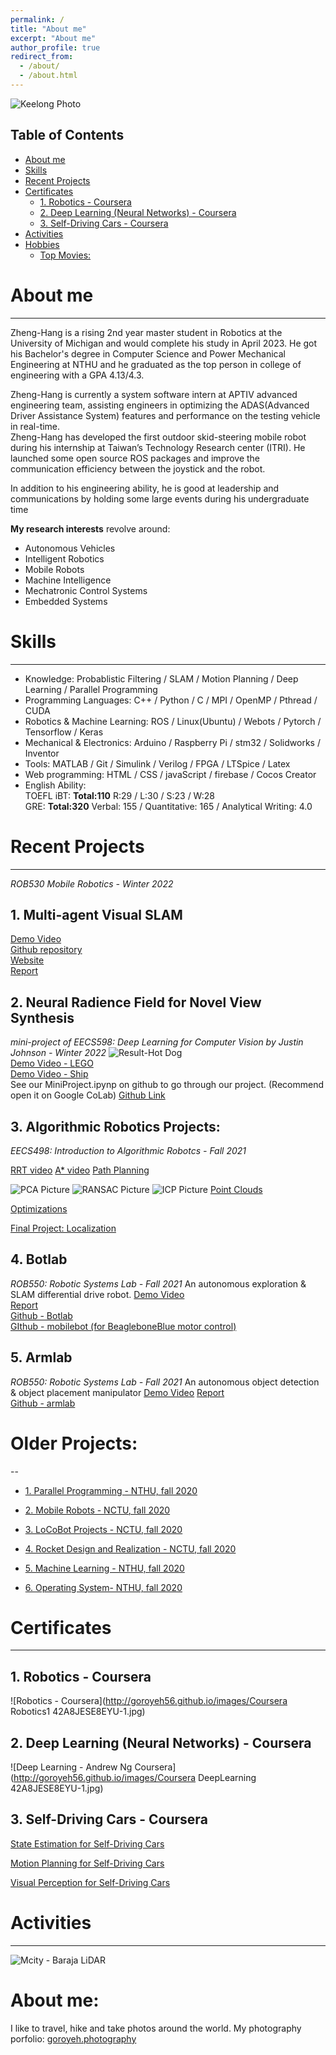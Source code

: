 ```yaml
---
permalink: /
title: "About me"
excerpt: "About me"
author_profile: true
redirect_from: 
  - /about/
  - /about.html
---
```


<!-- Global site tag (gtag.js) - Google Analytics -->
<script async src="https://www.googletagmanager.com/gtag/js?id=G-QLJV6N35GZ"></script>
<script>
  window.dataLayer = window.dataLayer || [];
  function gtag(){dataLayer.push(arguments);}
  gtag('js', new Date());

  gtag('config', 'G-QLJV6N35GZ');
</script>



<!-- My photo in Denmark -->
<!-- ![Top Photo(Denmark)]() -->
<!-- keelong -->
![Keelong Photo](http://goroyeh56.github.io/images/Keelong.jpg)

## Table of Contents  
- [About me](#about-me)
- [Skills](#skills)
- [Recent Projects](#recent-projects)
- [Certificates](#certificates)
  * [1. Robotics - Coursera](#1-robotics---coursera)
  * [2. Deep Learning (Neural Networks) - Coursera](#2-deep-learning--neural-networks----coursera)
  * [3. Self-Driving Cars - Coursera](#3-self-driving-cars---coursera)
- [Activities](#activities)
- [Hobbies](#hobbies)
  * [Top Movies:](#top-movies-) 
<!-- <small><i><a href='http://ecotrust-canada.github.io/markdown-toc/'>Table of contents generated with markdown-toc</a></i></small> -->


# About me
---

Zheng-Hang is a rising 2nd year master student in Robotics at the University of Michigan and would complete his study in April 2023. He got his Bachelor's degree in Computer Science and Power Mechanical Engineering at NTHU and he graduated as the top person in college of engineering with a GPA 4.13/4.3.

Zheng-Hang is currently a system software intern at APTIV advanced engineering team, assisting engineers in optimizing the ADAS(Advanced Driver Assistance System) features and performance on the testing vehicle in real-time.  
Zheng-Hang has developed the first outdoor skid-steering mobile robot during his internship at Taiwan’s Technology Research center (ITRI). He launched some open source ROS packages and improve the communication efficiency between the joystick and the robot.

In addition to his engineering ability, he is good at leadership and communications by holding some large events during his undergraduate time




<!-- 
Hello, my name is Goro Yeh and I'm from [Hsinchu, Taiwan](https://www.google.com/maps/place/%E6%96%B0%E7%AB%B9%E5%B8%82%E6%96%B0%E7%AB%B9/@24.6293865,120.6178652,10z/data=!4m5!3m4!1s0x346835db1a4b4b11:0xd409dcbcb5d33b0c!8m2!3d24.8138287!4d120.9674798).

I am enthusiastic about **robotics** and **software engineering**.

I'm currently pursuing my Master's degree in Robotics at the University of Michigan, Ann Arbor.
I got my Bachelor's degree in Computer Science and Power Mechanical Engineering at [National Tsing Hua University](http://nthu-en.site.nthu.edu.tw/).

[NTHU CS](http://dcs-en.site.nthu.edu.tw/index.php)  
[NTHU PME](http://www.pme.nthu.edu.tw/index.php?Lang=en)  

I also had the certificate of  Space Technology and Engineering Program.🚀  
<!-- Certificate scanned -->
<!-- [Space Technology and Engineering Program](http://curricul.site.nthu.edu.tw/p/406-1208-156303,r1433.php?Lang=zh-tw) --> 

**My research interests** revolve around:  
* Autonomous Vehicles
* Intelligent Robotics
* Mobile Robots
* Machine Intelligence
* Mechatronic Control Systems
* Embedded Systems

# Skills  
---
* Knowledge: Probablistic Filtering / SLAM / Motion Planning / Deep Learning / Parallel Programming
* Programming Languages: C++ / Python / C / MPI / OpenMP / Pthread / CUDA  
* Robotics & Machine Learning: ROS / Linux(Ubuntu) / Webots / Pytorch / Tensorflow / Keras  
* Mechanical & Electronics: Arduino / Raspberry Pi / stm32 / Solidworks / Inventor 
* Tools: MATLAB / Git / Simulink / Verilog / FPGA / LTSpice / Latex  
* Web programming: HTML / CSS / javaScript / firebase / Cocos Creator  
* English Ability:   
TOEFL iBT: **Total:110** R:29 / L:30 / S:23 / W:28   
GRE: **Total:320** Verbal: 155 / Quantitative: 165 / Analytical Writing: 4.0

# Recent Projects
---
*ROB530 Mobile Robotics - Winter 2022*
## 1. Multi-agent Visual SLAM

[Demo Video](https://www.youtube.com/watch?v=w1nkEfZI4GE)  
[Github repository](https://github.com/UMMobileRoboticsT19/Multi-Agent-Visual-SLAM)  
[Website](https://ummobileroboticst19.github.io/)  
[Report](https://ummobileroboticst19.github.io/docs/EECS568_Final_Project%20(1).pdf)  

## 2. Neural Radience Field for Novel View Synthesis
*mini-project of EECS598: Deep Learning for Computer Vision by Justin Johnson - Winter 2022*
![Result-Hot Dog](http://goroyeh56.github.io/images/FastNeRF_hotdog_testpose.png)  
[Demo Video - LEGO](https://drive.google.com/file/d/1-NGT1dvxB2884tfFQPPRPmxMo-B0jRPY/view?usp=sharing)  
[Demo Video - Ship](https://drive.google.com/file/d/10S9L2DskK7MUspWgbUMrxkDzBnbOD-NX/view?usp=sharing)  
See our MiniProject.ipynp on github to go through our project. (Recommend open it on Google CoLab)
[Github Link](https://github.com/GoroYeh56/NeRF-EECS598-mini-project)  

## 3. Algorithmic Robotics Projects:
*EECS498: Introduction to Algorithmic Robotcs - Fall 2021*

[RRT video]()
[A* video]()
[Path Planning](https://github.com/GoroYeh56/EECS498-HW3-Planning)

![PCA Picture]()
![RANSAC Picture]()
![ICP Picture]()
[Point Clouds](https://github.com/GoroYeh56/EECS498-HW4-PointClouds)  

[Optimizations](https://github.com/GoroYeh56/EECS498-HW2-Optimizations)  

[Final Project: Localization](https://github.com/GoroYeh56/EECS498-FinalProject-PFEKFLocalizations)  



## 4. Botlab
*ROB550: Robotic Systems Lab - Fall 2021*
An autonomous exploration & SLAM differential drive robot.
[Demo Video]()  
[Report](https://drive.google.com/file/d/19NG-Z19X_5RVaziASVfgt8ZLQJly9NSd/view?usp=sharing)    
[Github - Botlab](https://github.com/GoroYeh56/botlab)  
[GIthub - mobilebot (for BeagleboneBlue motor control)](https://github.com/GoroYeh56/mobilebot)  

## 5. Armlab
*ROB550: Robotic Systems Lab - Fall 2021*
An autonomous object detection & object placement manipulator
[Demo Video]()
[Report](https://drive.google.com/file/d/1CAZRuW4dOnzVPd56Fh49sJIm4V-vKsD0/view?usp=sharing)  
[Github - armlab](https://github.com/GoroYeh56/armlab)  


# Older Projects:
--
<!-- [Recent Projects](https://goroyeh56.github.io/recent_projects/) -->
<!-- ## 1. Parallel Programming - NTHU, fall 2020 -->
* [1. Parallel Programming - NTHU, fall 2020](https://goroyeh56.github.io/projects/ParallelProgramming/)  
<!-- ## 2. Mobile Robots - NCTU, fall 2020 -->
* [2. Mobile Robots - NCTU, fall 2020](https://goroyeh56.github.io/projects/MobileRobots/)   
<!-- ## 3. LoCoBot Projects - NCTU, fall 2020 -->
* [3. LoCoBot Projects - NCTU, fall 2020](https://goroyeh56.github.io/projects/LoCoBot_Projects/)   
<!-- ## 4. Rocket Design and Realization - NCTU, fall 2020 -->
* [4. Rocket Design and Realization - NCTU, fall 2020](https://goroyeh56.github.io/projects/RocketDesign/)    
<!-- ## 5. Machine Learning - NTHU, fall 2020 -->
* [5. Machine Learning - NTHU, fall 2020](https://goroyeh56.github.io/projects/MachineLearning/)  
<!-- ## 6. Operating System- NTHU, fall 2020  -->
* [6. Operating System- NTHU, fall 2020 ](https://goroyeh56.github.io/projects/OperatingSystem/)  

# Certificates 
---
## 1. Robotics - Coursera

![Robotics - Coursera](http://goroyeh56.github.io/images/Coursera Robotics1 42A8JESE8EYU-1.jpg)

## 2. Deep Learning (Neural Networks) - Coursera

![Deep Learning - Andrew Ng Coursera](http://goroyeh56.github.io/images/Coursera DeepLearning 42A8JESE8EYU-1.jpg)

## 3. Self-Driving Cars - Coursera

[State Estimation for Self-Driving Cars](https://www.coursera.org/account/accomplishments/certificate/MA7KBUP6BXJX)

[Motion Planning for Self-Driving Cars](https://www.coursera.org/account/accomplishments/certificate/LVXVJC75AM94)

[Visual Perception for Self-Driving Cars](https://www.coursera.org/account/accomplishments/certificate/4MQM5WULYH4Y)
<!-- ## 3. Basics Computer Vision - Nvidia course -->

<!-- ![Nvidia Computer Vision](http://goroyeh56.github.io/images/nvidia.jpg) -->



# Activities
---
![Mcity - Baraja LiDAR]()


<!-- * Young Entrepreneur of the Future
![YEF](http://goroyeh56.github.io/images/yef_elevator_pitch.png)
* NTHU Racing Team
![NTHU Racing](http://goroyeh56.github.io/images/racing2.jpg)
* Baseball Varsity Team
![NTHU Baseball](http://goroyeh56.github.io/images/swing.JPG)
* Tsing Hua International Young Ambassador
![TIYA](http://goroyeh56.github.io/images/tiya.jpg) -->

# About me:

I like to travel, hike and take photos around the world.
My photography porfolio: [goroyeh.photography](https://www.instagram.com/goroyeh56.photography/)



<!-- ## Work Experience
### Industrial Technology Research Institute
Position:  Robotics Intern
Time:      July 2020 ~ Present -->

<!-- # Activities
---
* Young Entrepreneur of the Future
![YEF](http://goroyeh56.github.io/images/yef_elevator_pitch.png)
* NTHU Racing Team ( Formula SAE Student Racing Car Competition)
[Endurance & Efficiency Competation Video - Student Formula Japan Aug 2018](https://www.youtube.com/watch?v=JS7NHp7nEl4)  
![NTHU Racing](http://goroyeh56.github.io/images/racing2.jpg)
* Baseball Varsity Team
![NTHU Baseball](http://goroyeh56.github.io/images/swing.JPG)
* Tsing Hua International Young Ambassador
![TIYA](http://goroyeh56.github.io/images/tiya.jpg)

# Hobbies

* Sports : Baseball⚾, Football🏈, Hiking🗻
* Movies : Any movie (except horror movies and violence films)
* Music : Coldplay, Imagine Dragons, Green Day,...etc.


  ## Top Movies:
  * 《The Secret Life of Walter Mitty》
  * 《Jumanji》
  * 《The Martian》
  * 《Big Hero 6》
  * 《Central Intelligence》
  * 《Hidden Figures》
  * 《San Andreas》
  * 《Aquaman》
  * 《Night School》
  * 《When We First Met》
  * 《Sierra Burgess Is a Loser》
  * 《The Blind Side》
  * 《Isn't It Romantic》
  * 《Alita: Battle Angel》
  * 《Pitch Perfect 1-3》   -->


